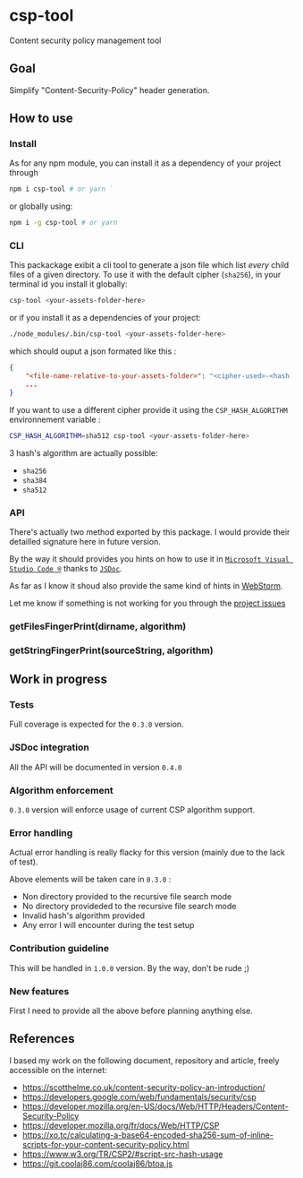 # csp-tool
Content security policy management tool

## Goal
Simplify "Content-Security-Policy" header generation.

## How to use

### Install
As for any npm module, you can install it as a dependency of your project through

```sh
npm i csp-tool # or yarn `
```

or globally using:

```sh
npm i -g csp-tool # or yarn
```

### CLI
This packackage exibit a cli tool to generate a json file which list *every* child files of a given directory.
To use it with the default cipher (`sha256`), in your terminal id you install it globally:

```sh
csp-tool <your-assets-folder-here>
```

or if you install it as a dependencies of your project:

```sh
./node_modules/.bin/csp-tool <your-assets-folder-here>
```

which should ouput a json formated like this :

```json
{
    "<file-name-relative-to-your-assets-folder>": "<cipher-used>-<hash-of-the-file-according-to-the-cipher-user>",
    ...
}
```

If you want to use a different cipher provide it using the `CSP_HASH_ALGORITHM` environnement variable :

```sh
CSP_HASH_ALGORITHM=sha512 csp-tool <your-assets-folder-here>
```

3 hash's algorithm are actually possible:
- `sha256`
- `sha384`
- `sha512`

### API
There's actually two method exported by this package. I would provide their detailled signature here in future version.

By the way it should provides you hints on how to use it in [`Microsoft Visual Studio Code ®`](https://code.visualstudio.com/) thanks to [`JSDoc`](https://jsdoc.app/).

As far as I know it shoud also provide the same kind of hints in [WebStorm](https://www.jetbrains.com/fr-fr/webstorm).

Let me know if something is not working for you through the [project issues](https://github.com/tetedacier/csp-tool/issues) 

### getFilesFingerPrint(dirname, algorithm)
### getStringFingerPrint(sourceString, algorithm)

## Work in progress
### Tests
Full coverage is expected for the `0.3.0` version.

### JSDoc integration
All the API will be documented in version `0.4.0`

### Algorithm enforcement 
`0.3.0` version will enforce usage of current CSP algorithm support.

### Error handling 
Actual error handling is really flacky for this version (mainly due to the lack of test).

Above elements will be taken care in `0.3.0` :
- Non directory provided to the recursive file search mode
- No directory provideded to the recursive file search mode
- Invalid hash's algorithm provided
- Any error I will encounter during the test setup

### Contribution guideline
This will be handled in `1.0.0` version. By the way, don't be rude ;)

### New features
First I need to provide all the above before planning anything else.

## References

I based my work on the following document, repository and article, freely accessible on the internet:
- https://scotthelme.co.uk/content-security-policy-an-introduction/
- https://developers.google.com/web/fundamentals/security/csp
- https://developer.mozilla.org/en-US/docs/Web/HTTP/Headers/Content-Security-Policy
- https://developer.mozilla.org/fr/docs/Web/HTTP/CSP 
- https://xo.tc/calculating-a-base64-encoded-sha256-sum-of-inline-scripts-for-your-content-security-policy.html
- https://www.w3.org/TR/CSP2/#script-src-hash-usage
- https://git.coolaj86.com/coolaj86/btoa.js
 